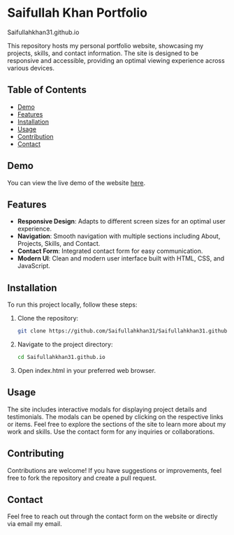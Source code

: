 # Saifullah Khan Portfolio
Saifullahkhan31.github.io

This repository hosts my personal portfolio website, showcasing my projects, skills, and contact information. The site is designed to be responsive and accessible, providing an optimal viewing experience across various devices.

## Table of Contents

- [Demo](#demo)
- [Features](#features)
- [Installation](#installation)
- [Usage](#usage)
- [Contribution](#contributing)
- [Contact](#contact)

## Demo

You can view the live demo of the website [here](https://saifullahkhan31.github.io/).

## Features
- **Responsive Design**: Adapts to different screen sizes for an optimal user experience.
- **Navigation**: Smooth navigation with multiple sections including About, Projects, Skills, and Contact.
- **Contact Form**: Integrated contact form for easy communication.
- **Modern UI**: Clean and modern user interface built with HTML, CSS, and JavaScript.

## Installation

To run this project locally, follow these steps:

1. Clone the repository:
   ```sh
   git clone https://github.com/Saifullahkhan31/Saifullahkhan31.github.io.git

2. Navigate to the project directory:
   ```sh
   cd Saifullahkhan31.github.io

3. Open index.html in your preferred web browser.

## Usage
The site includes interactive modals for displaying project details and testimonials. The modals can be opened by clicking on the respective links or items.
Feel free to explore the sections of the site to learn more about my work and skills. Use the contact form for any inquiries or collaborations.

## Contributing
Contributions are welcome! If you have suggestions or improvements, feel free to fork the repository and create a pull request.

## Contact
Feel free to reach out through the contact form on the website or directly via email my email.
